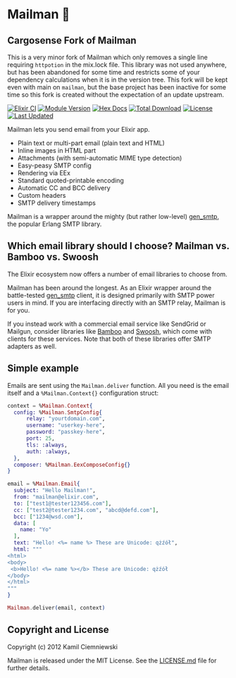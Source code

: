 # Mailman 👮

## Cargosense Fork of Mailman
This is a very minor fork of Mailman which only removes a single line requiring `httpotion` in the mix.lock file. This library was not used anywhere, but has been abandoned for some time and restricts some of your dependency calculations when it is in the version tree. This fork will be kept even with main on `mailman`, but the base project has been inactive for some time so this fork is created without the expectation of an update upstream.

[![Elixir CI](https://github.com/mailman-elixir/mailman/actions/workflows/elixir.yml/badge.svg)](https://github.com/mailman-elixir/mailman/actions/workflows/elixir.yml)
[![Module Version](https://img.shields.io/hexpm/v/mailman.svg)](https://hex.pm/packages/mailman)
[![Hex Docs](https://img.shields.io/badge/hex-docs-lightgreen.svg)](https://hexdocs.pm/mailman/)
[![Total Download](https://img.shields.io/hexpm/dt/mailman.svg)](https://hex.pm/packages/mailman)
[![License](https://img.shields.io/hexpm/l/mailman.svg)](https://github.com/mailman-elixir/mailman/blob/master/LICENSE)
[![Last Updated](https://img.shields.io/github/last-commit/mailman-elixir/mailman.svg)](https://github.com/mailman-elixir/mailman/commits/master)

Mailman lets you send email from your Elixir app.

* Plain text or multi-part email (plain text and HTML)
* Inline images in HTML part
* Attachments (with semi-automatic MIME type detection)
* Easy-peasy SMTP config
* Rendering via EEx
* Standard quoted-printable encoding
* Automatic CC and BCC delivery
* Custom headers
* SMTP delivery timestamps

Mailman is a wrapper around the mighty (but rather low-level) [gen_smtp](https://github.com/vagabond/gen_smtp), the popular Erlang SMTP library.

## Which email library should I choose? Mailman vs. Bamboo vs. Swoosh
The Elixir ecosystem now offers a number of email libraries to choose from.

Mailman has been around the longest. As an Elixir wrapper around the battle-tested [gen_smtp](https://github.com/vagabond/gen_smtp) client, it is designed primarily with SMTP power users in mind. If you are interfacing directly with an SMTP relay, Mailman is for you.

If you instead work with a commercial email service like SendGrid or Mailgun, consider libraries like [Bamboo](https://github.com/thoughtbot/bamboo) and [Swoosh](https://github.com/swoosh/swoosh), which come with clients for these services. Note that both of these libraries offer SMTP adapters as well.


## Simple example

Emails are sent using the `Mailman.deliver` function. All you need is the email itself and a `%Mailman.Context{}` configuration struct:

```elixir
context = %Mailman.Context{
  config: %Mailman.SmtpConfig{
      relay: "yourtdomain.com",
      username: "userkey-here",
      password: "passkey-here",
      port: 25,
      tls: :always,
      auth: :always,
  },
  composer: %Mailman.EexComposeConfig{}
}

email = %Mailman.Email{
  subject: "Hello Mailman!",
  from: "mailman@elixir.com",
  to: ["test1@tester123456.com"],
  cc: ["test2@tester1234.com", "abcd@defd.com"],
  bcc: ["1234@wsd.com"],
  data: [
    name: "Yo"
  ],
  text: "Hello! <%= name %> These are Unicode: qżźół",
  html: """
<html>
<body>
 <b>Hello! <%= name %></b> These are Unicode: qżźół
</body>
</html>
"""
}

Mailman.deliver(email, context)
```

## Copyright and License

Copyright (c) 2012 Kamil Ciemniewski

Mailman is released under the MIT License. See the [LICENSE.md](./LICENSE.md) file
for further details.
